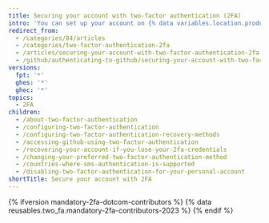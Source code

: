 ```yaml
---
title: Securing your account with two-factor authentication (2FA)
intro: 'You can set up your account on {% data variables.location.product_location %} to require an authentication code in addition to your password when you sign in.'
redirect_from:
  - /categories/84/articles
  - /categories/two-factor-authentication-2fa
  - /articles/securing-your-account-with-two-factor-authentication-2fa
  - /github/authenticating-to-github/securing-your-account-with-two-factor-authentication-2fa
versions:
  fpt: '*'
  ghes: '*'
  ghec: '*'
topics:
  - 2FA
children:
  - /about-two-factor-authentication
  - /configuring-two-factor-authentication
  - /configuring-two-factor-authentication-recovery-methods
  - /accessing-github-using-two-factor-authentication
  - /recovering-your-account-if-you-lose-your-2fa-credentials
  - /changing-your-preferred-two-factor-authentication-method
  - /countries-where-sms-authentication-is-supported
  - /disabling-two-factor-authentication-for-your-personal-account
shortTitle: Secure your account with 2FA
---
```


{% ifversion mandatory-2fa-dotcom-contributors %}
{% data reusables.two_fa.mandatory-2fa-contributors-2023 %}
{% endif %}
